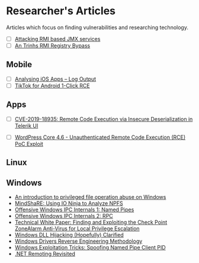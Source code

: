 # Researcher's Articles

Articles which focus on finding vulnerabilities and researching technology.

- [ ] [Attacking RMI based JMX services](https://mogwailabs.de/en/blog/2019/04/attacking-rmi-based-jmx-services/)
- [ ] [An Trinhs RMI Registry Bypass](https://mogwailabs.de/en/blog/2020/02/an-trinhs-rmi-registry-bypass/)

## Mobile

- [ ] [Analysing iOS Apps – Log Output](https://bsddaemonorg.wordpress.com/2021/04/12/analysing-ios-apps-log-output/)
- [ ] [TikTok for Android 1-Click RCE](https://dphoeniixx.medium.com/tiktok-for-android-1-click-rce-240266e78105)

## Apps

- [ ] [CVE-2019-18935: Remote Code Execution via Insecure Deserialization in Telerik UI](https://bishopfox.com/blog/cve-2019-18935-remote-code-execution-in-telerik-ui)
- [ ] [WordPress Core 4.6 - Unauthenticated Remote Code Execution (RCE) PoC Exploit](https://exploitbox.io/vuln/WordPress-Exploit-4-6-RCE-CODE-EXEC-CVE-2016-10033.html)



## Linux

## Windows


- [An introduction to privileged file operation abuse on Windows](https://offsec.almond.consulting/intro-to-file-operation-abuse-on-Windows.html)
- [MindShaRE: Using IO Ninja to Analyze NPFS](https://www.zerodayinitiative.com/blog/2021/11/17/mindshare-using-io-ninja-to-analyze-npfs)
- [Offensive Windows IPC Internals 1: Named Pipes](https://csandker.io/2021/01/10/Offensive-Windows-IPC-1-NamedPipes.html)
- [Offensive Windows IPC Internals 2: RPC](https://csandker.io/2021/02/21/Offensive-Windows-IPC-2-RPC.html)
- [Technical White Paper: Finding and Exploiting the Check Point ZoneAlarm Anti-Virus for Local Privilege Escalation](https://www.illumant.com/blog/2019/01/16/check-point-anti-virus-technical-white-paper/)
- [Windows DLL Hijacking (Hopefully) Clarified](https://itm4n.github.io/windows-dll-hijacking-clarified/)
- [Windows Drivers Reverse Engineering Methodology](https://voidsec.com/windows-drivers-reverse-engineering-methodology/)
- [Windows Exploitation Tricks: Spoofing Named Pipe Client PID](https://googleprojectzero.blogspot.com/2019/09/windows-exploitation-tricks-spoofing.html)
- [.NET Remoting Revisited](https://codewhitesec.blogspot.com/2022/01/dotnet-remoting-revisited.html?m=1)
